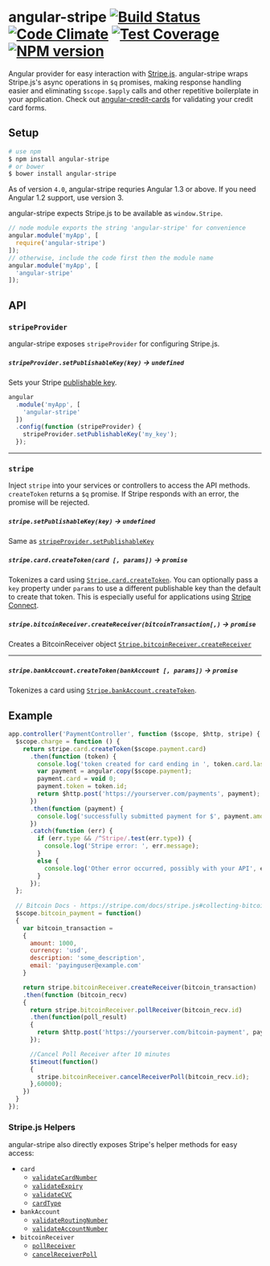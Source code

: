 angular-stripe [![Build Status](https://travis-ci.org/bendrucker/angular-stripe.svg?branch=master)](https://travis-ci.org/bendrucker/angular-stripe) [![Code Climate](https://codeclimate.com/github/bendrucker/angular-stripe/badges/gpa.svg)](https://codeclimate.com/github/bendrucker/angular-stripe) [![Test Coverage](https://codeclimate.com/github/bendrucker/angular-stripe/badges/coverage.svg)](https://codeclimate.com/github/bendrucker/angular-stripe) [![NPM version](https://badge.fury.io/js/angular-stripe.svg)](http://badge.fury.io/js/angular-stripe)
==============

Angular provider for easy interaction with [Stripe.js](https://stripe.com/docs/stripe.js). angular-stripe wraps Stripe.js's async operations in `$q` promises, making response handling easier and eliminating `$scope.$apply` calls and other repetitive boilerplate in your application. Check out [angular-credit-cards](https://github.com/bendrucker/angular-credit-cards) for validating your credit card forms.

## Setup
```bash
# use npm
$ npm install angular-stripe
# or bower
$ bower install angular-stripe
```

As of version `4.0`, angular-stripe requries Angular 1.3 or above. If you need Angular 1.2 support, use version 3.  

angular-stripe expects Stripe.js to be available as `window.Stripe`.

```js
// node module exports the string 'angular-stripe' for convenience
angular.module('myApp', [
  require('angular-stripe')
]);
// otherwise, include the code first then the module name
angular.module('myApp', [
  'angular-stripe'
]);
```

## API

### `stripeProvider`

angular-stripe exposes `stripeProvider` for configuring Stripe.js.

##### `stripeProvider.setPublishableKey(key)` -> `undefined`

Sets your Stripe [publishable key](https://stripe.com/docs/stripe.js#setting-publishable-key). 

```js
angular
  .module('myApp', [
    'angular-stripe'
  ])
  .config(function (stripeProvider) {
    stripeProvider.setPublishableKey('my_key');
  });
```

<hr>

### `stripe`

Inject `stripe` into your services or controllers to access the API methods. `createToken` returns a `$q` promise. If Stripe responds with an error, the promise will be rejected. 

##### `stripe.setPublishableKey(key)` -> `undefined`

Same as [`stripeProvider.setPublishableKey`](#stripeprovidersetpublishablekeykey---undefined)

##### `stripe.card.createToken(card [, params])` -> `promise`
 
Tokenizes a card using [`Stripe.card.createToken`](https://stripe.com/docs/stripe.js#card-createToken). You can optionally pass a `key` property under `params` to use a different publishable key than the default to create that token. This is especially useful for applications using [Stripe Connect](https://stripe.com/connect).

##### `stripe.bitcoinReceiver.createReceiver(bitcoinTransaction[,)` -> `promise`

Creates a BitcoinReceiver object [`Stripe.bitcoinReceiver.createReceiver`](https://stripe.com/docs/stripe.js#bitcoinreceiver-createreceiver)

<hr>
 
##### `stripe.bankAccount.createToken(bankAccount [, params])` -> `promise`

Tokenizes a card using [`Stripe.bankAccount.createToken`](https://stripe.com/docs/stripe.js#bank-account-createToken).

## Example

```js
app.controller('PaymentController', function ($scope, $http, stripe) {
  $scope.charge = function () {
    return stripe.card.createToken($scope.payment.card)
      .then(function (token) {
        console.log('token created for card ending in ', token.card.last4);
        var payment = angular.copy($scope.payment);
        payment.card = void 0;
        payment.token = token.id;
        return $http.post('https://yourserver.com/payments', payment);
      })
      .then(function (payment) {
        console.log('successfully submitted payment for $', payment.amount);
      })
      .catch(function (err) {
        if (err.type && /^Stripe/.test(err.type)) {
          console.log('Stripe error: ', err.message);
        }
        else {
          console.log('Other error occurred, possibly with your API', err.message);
        }
      });
  };
  
  // Bitcoin Docs - https://stripe.com/docs/stripe.js#collecting-bitcoin-payments
  $scope.bitcoin_payment = function()
  {
    var bitcoin_transaction =
    {
      amount: 1000,
      currency: 'usd',
      description: 'some_description',
      email: 'payinguser@example.com'
    }

    return stripe.bitcoinReceiver.createReceiver(bitcoin_transaction)
    .then(function (bitcoin_recv)
    {
      return stripe.bitcoinReceiver.pollReceiver(bitcoin_recv.id)
      .then(function(poll_result)
      {
        return $http.post('https://yourserver.com/bitcoin-payment', payload);
      });

      //Cancel Poll Receiver after 10 minutes
      $timeout(function()
      {
        stripe.bitcoinReceiver.cancelReceiverPoll(bitcoin_recv.id);
      },60000);
    })
  }
});
```

### Stripe.js Helpers

angular-stripe also directly exposes Stripe's helper methods for easy access:

* `card`
  * [`validateCardNumber`](https://stripe.com/docs/stripe.js#card-validateCardNumber)
  * [`validateExpiry`](https://stripe.com/docs/stripe.js#card-validateExpiry)
  * [`validateCVC`](https://stripe.com/docs/stripe.js#card-validateCVC)
  * [`cardType`](https://stripe.com/docs/stripe.js#card-cardType)
* `bankAccount`
  * [`validateRoutingNumber`](https://stripe.com/docs/stripe.js#bank-account-validateRoutingNumber)
  * [`validateAccountNumber`](https://stripe.com/docs/stripe.js#bank-account-validateAccountNumber)
* `bitcoinReceiver`
  * [`pollReceiver`](https://stripe.com/docs/stripe.js#bitcoinreceiver-pollreceiver)
  * [`cancelReceiverPoll`](https://stripe.com/docs/stripe.js#bitcoinreceiver-cancelreceiverpoll)

